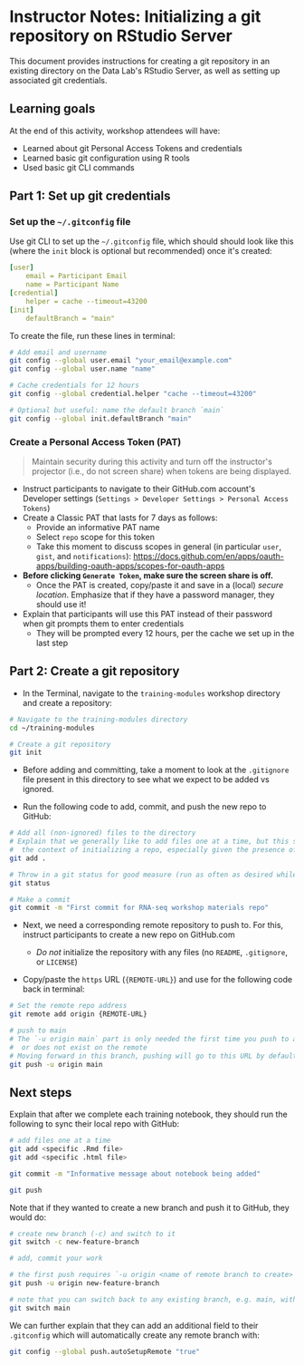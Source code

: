 # Instructor Notes: Initializing a git repository on RStudio Server

This document provides instructions for creating a git repository in an existing directory on the Data Lab's RStudio Server, as well as setting up associated git credentials.

## Learning goals

At the end of this activity, workshop attendees will have:

* Learned about git Personal Access Tokens and credentials
* Learned basic git configuration using R tools
* Used basic git CLI commands

## Part 1: Set up git credentials

### Set up the `~/.gitconfig` file

Use git CLI to set up the `~/.gitconfig` file, which should should look like this (where the `init` block is optional but recommended) once it's created:

```yml
[user]
    email = Participant Email
    name = Participant Name
[credential]
    helper = cache --timeout=43200
[init]
    defaultBranch = "main"
```

To create the file, run these lines in terminal:

```sh
# Add email and username
git config --global user.email "your_email@example.com"
git config --global user.name "name"

# Cache credentials for 12 hours
git config --global credential.helper "cache --timeout=43200"

# Optional but useful: name the default branch `main`
git config --global init.defaultBranch "main"
```


### Create a Personal Access Token (PAT)

> Maintain security during this activity and turn off the instructor's projector (i.e., do not screen share) when tokens are being displayed.

* Instruct participants to navigate to their GitHub.com account's Developer settings (`Settings > Developer Settings > Personal Access Tokens`)
* Create a Classic PAT that lasts for 7 days as follows:
  * Provide an informative PAT name
  * Select `repo` scope for this token
  * Take this moment to discuss scopes in general (in particular `user`, `gist`, and `notifications`): https://docs.github.com/en/apps/oauth-apps/building-oauth-apps/scopes-for-oauth-apps
* **Before clicking `Generate Token`, make sure the screen share is off.**
  * Once the PAT is created, copy/paste it and save in a (local) _secure location_.
  Emphasize that if they have a password manager, they should use it!
* Explain that participants will use this PAT instead of their password when git prompts them to enter credentials
  * They will be prompted every 12 hours, per the cache we set up in the last step

## Part 2: Create a git repository

* In the Terminal, navigate to the `training-modules` workshop directory and create a repository:

```sh
# Navigate to the training-modules directory
cd ~/training-modules

# Create a git repository
git init
```

* Before adding and committing, take a moment to look at the `.gitignore` file present in this directory to see what we expect to be added vs ignored.

* Run the following code to add, commit, and push the new repo to GitHub:
```sh
# Add all (non-ignored) files to the directory
# Explain that we generally like to add files one at a time, but this strategy is appropriate for
#  the context of initializing a repo, especially given the presence of the .gitignore file!
git add .

# Throw in a git status for good measure (run as often as desired while using git!)
git status

# Make a commit
git commit -m "First commit for RNA-seq workshop materials repo"
```

* Next, we need a corresponding remote repository to push to.
For this, instruct participants to create a new repo on GitHub.com
    * _Do not_ initialize the repository with any files (no `README`, `.gitignore`, or `LICENSE`)

* Copy/paste the `https` URL (`{REMOTE-URL}`) and use for the following code back in terminal:
```sh
# Set the remote repo address
git remote add origin {REMOTE-URL}

# push to main
# The `-u origin main` part is only needed the first time you push to a branch that you have not pushed to before,
#  or does not exist on the remote
# Moving forward in this branch, pushing will go to this URL by default
git push -u origin main
```

## Next steps

Explain that after we complete each training notebook, they should run the following to sync their local repo with GitHub:

```sh
# add files one at a time
git add <specific .Rmd file>
git add <specific .html file>

git commit -m "Informative message about notebook being added"

git push
```

Note that if they wanted to create a new branch and push it to GitHub, they would do:

```sh
# create new branch (-c) and switch to it
git switch -c new-feature-branch

# add, commit your work

# the first push requires `-u origin <name of remote branch to create>
git push -u origin new-feature-branch

# note that you can switch back to any existing branch, e.g. main, with:
git switch main
```

We can further explain that they can add an additional field to their `.gitconfig` which will automatically create
any remote branch with:

```sh
git config --global push.autoSetupRemote "true"
```
